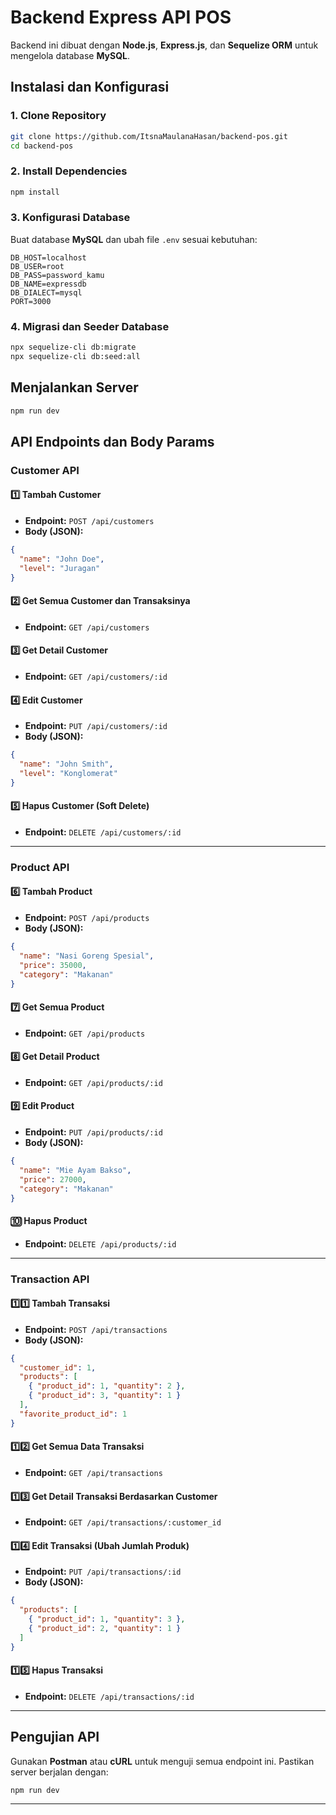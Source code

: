 # Backend Express API POS

Backend ini dibuat dengan **Node.js**, **Express.js**, dan **Sequelize ORM** untuk mengelola database **MySQL**.

## Instalasi dan Konfigurasi

### 1. Clone Repository

```sh
git clone https://github.com/ItsnaMaulanaHasan/backend-pos.git
cd backend-pos
```

### 2. Install Dependencies

```sh
npm install
```

### 3. Konfigurasi Database

Buat database **MySQL** dan ubah file `.env` sesuai kebutuhan:

```
DB_HOST=localhost
DB_USER=root
DB_PASS=password_kamu
DB_NAME=expressdb
DB_DIALECT=mysql
PORT=3000
```

### 4. Migrasi dan Seeder Database

```sh
npx sequelize-cli db:migrate
npx sequelize-cli db:seed:all
```

## Menjalankan Server

```sh
npm run dev
```

## API Endpoints dan Body Params

### **Customer API**

#### **1️⃣ Tambah Customer**

- **Endpoint:** `POST /api/customers`
- **Body (JSON):**

```json
{
  "name": "John Doe",
  "level": "Juragan"
}
```

#### **2️⃣ Get Semua Customer dan Transaksinya**

- **Endpoint:** `GET /api/customers`

#### **3️⃣ Get Detail Customer**

- **Endpoint:** `GET /api/customers/:id`

#### **4️⃣ Edit Customer**

- **Endpoint:** `PUT /api/customers/:id`
- **Body (JSON):**

```json
{
  "name": "John Smith",
  "level": "Konglomerat"
}
```

#### **5️⃣ Hapus Customer (Soft Delete)**

- **Endpoint:** `DELETE /api/customers/:id`

---

### **Product API**

#### **6️⃣ Tambah Product**

- **Endpoint:** `POST /api/products`
- **Body (JSON):**

```json
{
  "name": "Nasi Goreng Spesial",
  "price": 35000,
  "category": "Makanan"
}
```

#### **7️⃣ Get Semua Product**

- **Endpoint:** `GET /api/products`

#### **8️⃣ Get Detail Product**

- **Endpoint:** `GET /api/products/:id`

#### **9️⃣ Edit Product**

- **Endpoint:** `PUT /api/products/:id`
- **Body (JSON):**

```json
{
  "name": "Mie Ayam Bakso",
  "price": 27000,
  "category": "Makanan"
}
```

#### **🔟 Hapus Product**

- **Endpoint:** `DELETE /api/products/:id`

---

### **Transaction API**

#### **1️⃣1️⃣ Tambah Transaksi**

- **Endpoint:** `POST /api/transactions`
- **Body (JSON):**

```json
{
  "customer_id": 1,
  "products": [
    { "product_id": 1, "quantity": 2 },
    { "product_id": 3, "quantity": 1 }
  ],
  "favorite_product_id": 1
}
```

#### **1️⃣2️⃣ Get Semua Data Transaksi**

- **Endpoint:** `GET /api/transactions`

#### **1️⃣3️⃣ Get Detail Transaksi Berdasarkan Customer**

- **Endpoint:** `GET /api/transactions/:customer_id`

#### **1️⃣4️⃣ Edit Transaksi (Ubah Jumlah Produk)**

- **Endpoint:** `PUT /api/transactions/:id`
- **Body (JSON):**

```json
{
  "products": [
    { "product_id": 1, "quantity": 3 },
    { "product_id": 2, "quantity": 1 }
  ]
}
```

#### **1️⃣5️⃣ Hapus Transaksi**

- **Endpoint:** `DELETE /api/transactions/:id`

---

## Pengujian API

Gunakan **Postman** atau **cURL** untuk menguji semua endpoint ini.
Pastikan server berjalan dengan:

```sh
npm run dev
```

---
